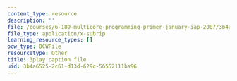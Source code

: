 ```yaml
---
content_type: resource
description: ''
file: /courses/6-189-multicore-programming-primer-january-iap-2007/3b4a65252c61d13d629c56552111ba96_G0iYkb9YiRg.srt
file_type: application/x-subrip
learning_resource_types: []
ocw_type: OCWFile
resourcetype: Other
title: 3play caption file
uid: 3b4a6525-2c61-d13d-629c-56552111ba96
---
```

